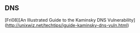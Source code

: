 ## DNS
[Fri08][An Illustrated Guide to the Kaminsky DNS Vulnerability] (http://unixwiz.net/techtips/iguide-kaminsky-dns-vuln.html)
